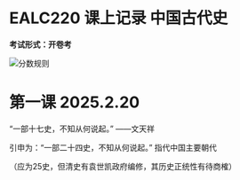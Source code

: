 # EALC220 课上记录     中国古代史

**考试形式：开卷考**

![分数规则](C:\Users\21207\Desktop\编程\Github\Study-ZJUI-Spring-2025\EALC220\picture\分数规则.jpg)



# 第一课 2025.2.20

“一部十七史，不知从何说起。”		——文天祥

引申为：“一部二十四史，不知从何说起。” 指代中国主要朝代

（应为25史，但清史有袁世凯政府编修，其历史正统性有待商榷）
